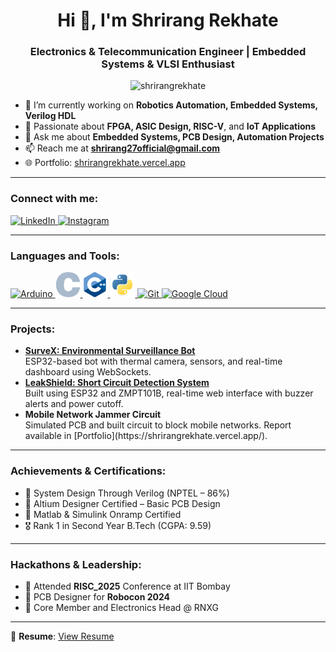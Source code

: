 <h1 align="center">Hi 👋, I'm Shrirang Rekhate</h1>
<h3 align="center">Electronics & Telecommunication Engineer | Embedded Systems & VLSI Enthusiast</h3>

<p align="center">
  <img src="https://komarev.com/ghpvc/?username=shrirangrekhate&label=Profile%20views&color=0e75b6&style=flat" alt="shrirangrekhate" />
</p>

- 🔭 I’m currently working on **Robotics Automation, Embedded Systems, Verilog HDL**
- 🌱 Passionate about **FPGA, ASIC Design, RISC-V**, and **IoT Applications**
- 💬 Ask me about **Embedded Systems, PCB Design, Automation Projects**
- 📫 Reach me at **shrirang27official@gmail.com**
- 🌐 Portfolio: [shrirangrekhate.vercel.app](https://shrirangrekhate.vercel.app/)

---

<h3 align="left">Connect with me:</h3>
<p align="left">
  <a href="https://www.linkedin.com/in/shrirang-rekhate" target="_blank">
    <img src="https://raw.githubusercontent.com/rahuldkjain/github-profile-readme-generator/master/src/images/icons/Social/linked-in-alt.svg" alt="LinkedIn" height="30" width="40" />
  </a>
  <a href="https://instagram.com/shrirang1729" target="_blank">
    <img src="https://raw.githubusercontent.com/rahuldkjain/github-profile-readme-generator/master/src/images/icons/Social/instagram.svg" alt="Instagram" height="30" width="40" />
  </a>
</p>

---

<h3 align="left">Languages and Tools:</h3>
<p align="left">
  <a href="https://www.arduino.cc/" target="_blank" rel="noreferrer">
    <img src="https://cdn.worldvectorlogo.com/logos/arduino-1.svg" alt="Arduino" width="40" height="40"/>
  </a>
  <a href="https://www.cprogramming.com/" target="_blank" rel="noreferrer">
    <img src="https://raw.githubusercontent.com/devicons/devicon/master/icons/c/c-original.svg" alt="C" width="40" height="40"/>
  </a>
  <a href="https://www.w3schools.com/cpp/" target="_blank" rel="noreferrer">
    <img src="https://raw.githubusercontent.com/devicons/devicon/master/icons/cplusplus/cplusplus-original.svg" alt="C++" width="40" height="40"/>
  </a>
  <a href="https://www.python.org" target="_blank" rel="noreferrer">
    <img src="https://raw.githubusercontent.com/devicons/devicon/master/icons/python/python-original.svg" alt="Python" width="40" height="40"/>
  </a>
  <a href="https://git-scm.com/" target="_blank" rel="noreferrer">
    <img src="https://www.vectorlogo.zone/logos/git-scm/git-scm-icon.svg" alt="Git" width="40" height="40"/>
  </a>
  <a href="https://cloud.google.com" target="_blank" rel="noreferrer">
    <img src="https://www.vectorlogo.zone/logos/google_cloud/google_cloud-icon.svg" alt="Google Cloud" width="40" height="40"/>
  </a>
</p>

---

<h3 align="left">Projects:</h3>
<ul>
  <li><strong><a href="https://github.com/ShrirangRekhate/SurveX-Environment_Survellience_Bot.git">SurveX: Environmental Surveillance Bot</a></strong>  
    <br/>ESP32-based bot with thermal camera, sensors, and real-time dashboard using WebSockets.
  </li>
  <li><strong><a href="https://github.com/ShrirangRekhate/LeakShield-Current-Leakage-Detection-and-Monitoring-System">LeakShield: Short Circuit Detection System</a></strong>  
    <br/>Built using ESP32 and ZMPT101B, real-time web interface with buzzer alerts and power cutoff.
  </li>
  <li><strong>Mobile Network Jammer Circuit</strong>  
    <br/>Simulated PCB and built circuit to block mobile networks. Report available in [Portfolio](https://shrirangrekhate.vercel.app/).
  </li>
</ul>

---

<h3 align="left">Achievements & Certifications:</h3>
<ul>
  <li>🏅 System Design Through Verilog (NPTEL – 86%)</li>
  <li>🏅 Altium Designer Certified – Basic PCB Design</li>
  <li>🏅 Matlab & Simulink Onramp Certified</li>
  <li>🎖️ Rank 1 in Second Year B.Tech (CGPA: 9.59)</li>
</ul>

---

<h3 align="left">Hackathons & Leadership:</h3>
<ul>
  <li>📍 Attended <strong>RISC_2025</strong> Conference at IIT Bombay</li>
  <li>🤖 PCB Designer for <strong>Robocon 2024</strong></li>
  <li>🔧 Core Member and Electronics Head @ RNXG</li>
</ul>

---

📄 **Resume**: [View Resume](https://drive.google.com/file/d/1C6EbOwGhiaUA9HCs1cgbowI6gZSdZq2s/view)

